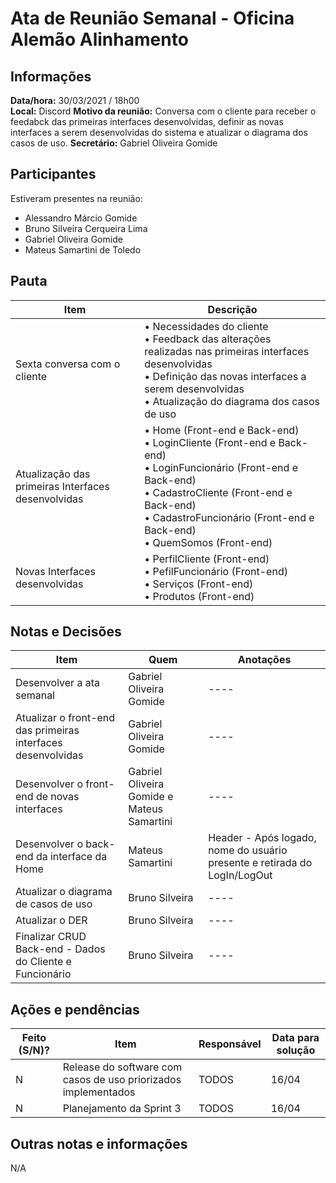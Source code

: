 # Ata de Reunião Semanal - Oficina Alemão Alinhamento

## Informações
**Data/hora:** 30/03/2021 / 18h00  
**Local:** Discord
**Motivo da reunião:** Conversa com o cliente para receber o feedabck das primeiras interfaces desenvolvidas, definir as novas interfaces a serem desenvolvidas do sistema e atualizar o diagrama dos casos de uso.
**Secretário:** Gabriel Oliveira Gomide 

## Participantes
Estiveram presentes na reunião:
- Alessandro Márcio Gomide
- Bruno Silveira Cerqueira Lima
- Gabriel Oliveira Gomide
- Mateus Samartini de Toledo

## Pauta

Item | Descrição
---- | ----
Sexta conversa com o cliente | • Necessidades do cliente <br> • Feedback das alterações realizadas nas primeiras interfaces desenvolvidas <br> • Definição das novas interfaces a serem desenvolvidas <br> • Atualização do diagrama dos casos de uso <br> 
Atualização das primeiras Interfaces desenvolvidas | • Home (Front-end e Back-end) <br> • LoginCliente (Front-end e Back-end) <br> • LoginFuncionário (Front-end e Back-end) <br> • CadastroCliente (Front-end e Back-end) <br> • CadastroFuncionário (Front-end e Back-end) <br> • QuemSomos (Front-end) <br> 
Novas Interfaces desenvolvidas | • PerfilCliente (Front-end) <br> • PefilFuncionário (Front-end) <br> • Serviços (Front-end) <br> • Produtos (Front-end) <br>      


## Notas e Decisões
Item | Quem | Anotações 
---- | -------- | ----
Desenvolver a ata semanal | Gabriel Oliveira Gomide | ---- 
Atualizar o front-end das primeiras interfaces desenvolvidas | Gabriel Oliveira Gomide | ----
Desenvolver o front-end de novas interfaces | Gabriel Oliveira Gomide e Mateus Samartini | ----
Desenvolver o back-end da interface da Home | Mateus Samartini | Header - Após logado, nome do usuário presente e retirada do LogIn/LogOut
Atualizar o diagrama de casos de uso | Bruno Silveira | ----
Atualizar o DER | Bruno Silveira | ----
Finalizar CRUD Back-end - Dados do Cliente e Funcionário | Bruno Silveira | ----

## Ações e pendências
Feito (S/N)? | Item | Responsável | Data para solução 
---- | -------- | -------- | ----
N | Release do software com casos de uso priorizados implementados | TODOS | 16/04 
N | Planejamento da Sprint 3 | TODOS | 16/04 


## Outras notas e informações
N/A
